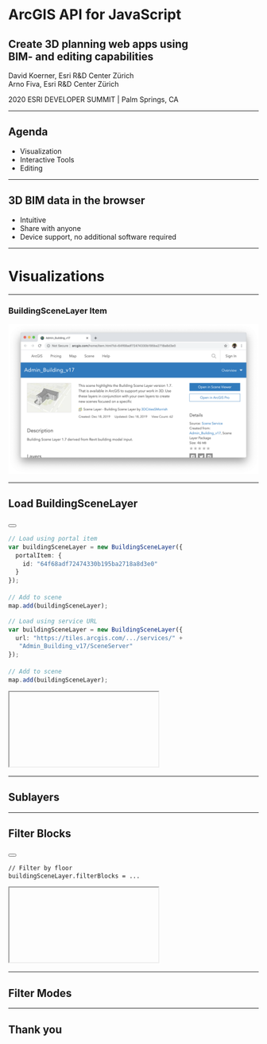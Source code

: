 <!-- .slide: data-background="images/bg-1.png" data-title="add-scene-layer" class="title" -->

# ArcGIS API for JavaScript
## Create 3D planning web apps using <br />BIM- and editing capabilities



David Koerner, Esri R&D Center Zürich \
Arno Fiva, Esri R&D Center Zürich

2020 ESRI DEVELOPER SUMMIT​ | Palm Springs, CA

---

<!-- .slide: data-background="images/bg-2.png" -->

## Agenda

- Visualization
- Interactive Tools
- Editing

---

<!-- .slide: data-background="images/bg-2.png" -->

## 3D BIM data in the browser

* Intuitive <!-- .element class="fragment" -->
* Share with anyone <!-- .element class="fragment" -->
* Device support, no additional software required <!-- .element class="fragment" -->


---

<!-- .slide: data-background="images/bg-4.png" -->

# Visualizations

---

<!-- .slide: data-background="images/bg-2.png" -->

### BuildingSceneLayer Item

<a href="https://www.arcgis.com/home/item.html?id=64f68adf72474330b195ba2718a8d3e0" target="_blank">

![BuildingSceneLayer Portal Item](./images/bim-editing/portal-item.png)

</a>

---

<!-- .slide: data-background="images/bg-2.png" -->

## Load BuildingSceneLayer

<div class="two-columns">
  <div class="left-column">

<div class="code-snippet">
<button class="play" id="addBuildingSceneLayer"></button>

```ts
// Load using portal item
var buildingSceneLayer = new BuildingSceneLayer({
  portalItem: {
    id: "64f68adf72474330b195ba2718a8d3e0"
  }
});

// Add to scene
map.add(buildingSceneLayer);
```

```ts
// Load using service URL
var buildingSceneLayer = new BuildingSceneLayer({
  url: "https://tiles.arcgis.com/.../services/" +
   "Admin_Building_v17/SceneServer"
});

// Add to scene
map.add(buildingSceneLayer);
```

</div>


  </div>
  <div class="right-column">
    <iframe data-src="./samples/bim-editing/admin-building/" ></iframe>
  </div>
</div>

---

<!-- .slide: data-background="images/bg-2.png" -->

## Sublayers


---

<!-- .slide: data-background="images/bg-2.png" -->

## Filter Blocks

<div class="two-columns">
  <div class="left-column">

<div class="code-snippet">
<button class="play" id="addFireflyBasemap"></button>
<pre><code class="lang-ts">// Filter by floor
buildingSceneLayer.filterBlocks = ...</code></pre>
</div>


  </div>
  <div class="right-column">
    <iframe data-src="./samples/template/firefly-basemap/" ></iframe>
  </div>
</div>

---

<!-- .slide: data-background="images/bg-2.png" -->

## Filter Modes

---

<!-- .slide: data-background="images/bg-2.png" -->

## Thank you
